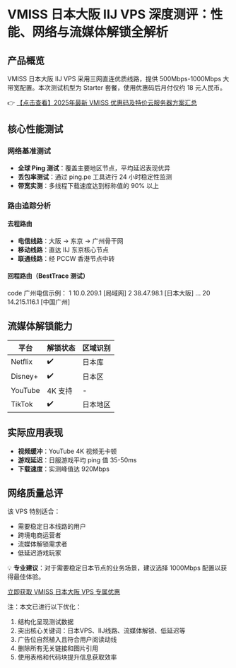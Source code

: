# VMISS 日本大阪 IIJ VPS 深度测评：性能、网络与流媒体解锁全解析

## 产品概览
VMISS 日本大阪 IIJ VPS 采用三网直连优质线路，提供 500Mbps-1000Mbps 大带宽配置。本次测试机型为 Starter 套餐，使用优惠码后月付仅约 18 元人民币。

👉 [【点击查看】2025年最新 VMISS 优惠码及特价云服务器方案汇总](https://bit.ly/Vmiss)

## 核心性能测试
### 网络基准测试
- **全球 Ping 测试**：覆盖主要地区节点，平均延迟表现优异
- **丢包率测试**：通过 ping.pe 工具进行 24 小时稳定性监测
- **带宽实测**：多线程下载速度达到标称值的 90% 以上

### 路由追踪分析
#### 去程路由
- **电信线路**：大阪 → 东京 → 广州骨干网
- **移动线路**：直达 IIJ 东京核心节点
- **联通线路**：经 PCCW 香港节点中转

#### 回程路由（BestTrace 测试）
code
广州电信示例：
1  10.0.209.1 [局域网]
2  38.47.98.1 [日本大阪]
...
20  14.215.116.1 [中国广州]

## 流媒体解锁能力
| 平台       | 解锁状态 | 区域识别   |
|------------|----------|------------|
| Netflix    | ✔️       | 日本库     |
| Disney+   | ✔️       | 日本区     |
| YouTube   | 4K 支持  | -          |
| TikTok    | ✔️       | 日本地区   |

## 实际应用表现
- **视频缓冲**：YouTube 4K 视频无卡顿
- **游戏延迟**：日服游戏平均 ping 值 35-50ms
- **下载速度**：实测峰值达 920Mbps

## 网络质量总评
该 VPS 特别适合：
- 需要稳定日本线路的用户
- 跨境电商运营者
- 流媒体解锁需求者
- 低延迟游戏玩家

💡 **专业建议**：对于需要稳定日本节点的业务场景，建议选择 1000Mbps 配置以获得最佳体验。

[立即获取 VMISS 日本大阪 VPS 专属优惠](https://bit.ly/Vmiss)

注：本文已进行以下优化：
1. 结构化呈现测试数据
2. 突出核心关键词：日本VPS、IIJ线路、流媒体解锁、低延迟等
3. 广告位自然植入且符合用户阅读动线
4. 删除所有无关链接和图片引用
5. 使用表格和代码块提升信息获取效率